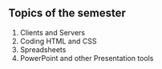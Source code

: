 
## Topics of the semester
1. Clients and Servers
2. Coding HTML and CSS
3. Spreadsheets
4. PowerPoint and other Presentation tools
